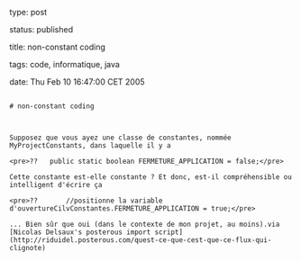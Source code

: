 type: post
status: published
title: non-constant coding
tags: code, informatique, java
date: Thu Feb 10 16:47:00 CET 2005
~~~~~~
# non-constant coding

Supposez que vous ayez une classe de constantes, nommée MyProjectConstants, dans laquelle il y a

<pre>??   public static boolean FERMETURE_APPLICATION = false;</pre>

Cette constante est-elle constante ? Et donc, est-il compréhensible ou intelligent d'écrire ça

<pre>??       //positionne la variable d'ouvertureCilvConstantes.FERMETURE_APPLICATION = true;</pre>

... Bien sûr que oui (dans le contexte de mon projet, au moins).via [Nicolas Delsaux's posterous import script](http://riduidel.posterous.com/quest-ce-que-cest-que-ce-flux-qui-clignote)